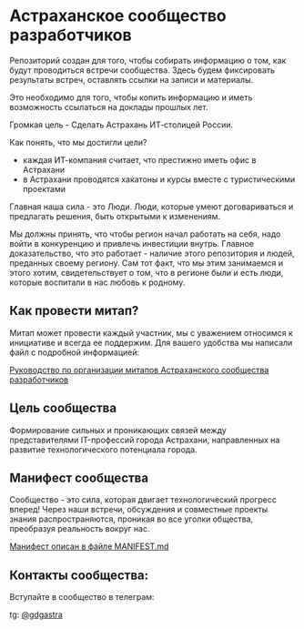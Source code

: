# Астраханское сообщество разработчиков

Репозиторий создан для того, чтобы собирать информацию о том, как будут проводиться встречи сообщества. Здесь будем фиксировать результаты встреч, оставлять ссылки на записи и материалы.

Это необходимо для того, чтобы копить информацию и иметь возможность ссылаться на доклады прошлых лет.

Громкая цель - Сделать Астрахань ИТ-столицей России.

Как понять, что мы достигли цели?
 - каждая ИТ-компания считает, что престижно иметь офис в Астрахани
 - в Астрахани проводятся хакатоны и курсы вместе с туристическими проектами

Главная наша сила - это Люди. Люди, которые умеют договариваться и предлагать решения, быть открытыми к изменениям.

Мы должны принять, что чтобы регион начал работать на себя, надо войти в конкуренцию и привлечь инвестиции внутрь. Главное доказательство, что это работает - наличие этого репозитория и людей, преданных своему региону. Сам тот факт, что мы этим занимаемся и этого хотим, свидетельствует о том, что в регионе были и есть люди, которые воспитали в нас любовь к родному. 

## Как провести митап?

Митап может провести каждый участник, мы с уважением относимся к инициативе и всегда ее поддержим. Для вашего удобства мы написали файл с подробной информацией:

[Руководство по организации митапов Астраханского сообщества разработчиков](./MEETUP_PLANNING_GUIDE.md)

## Цель сообщества

Формирование сильных и проникающих связей между представителями IT-профессий города Астрахани, направленных на развитие технологического потенциала города.

## Манифест сообщества

Сообщество - это сила, которая двигает технологический прогресс вперед! Через наши встречи, обсуждения и совместные проекты знания распространяются, проникая во все уголки общества, преобразуя реальность вокруг нас.

[Манифест описан в файле MANIFEST.md](./MANIFEST.md)

## Контакты сообщества:

Вступайте в сообщество в телеграм:

tg: [@gdgastra](https://t.me/gdgastra)

